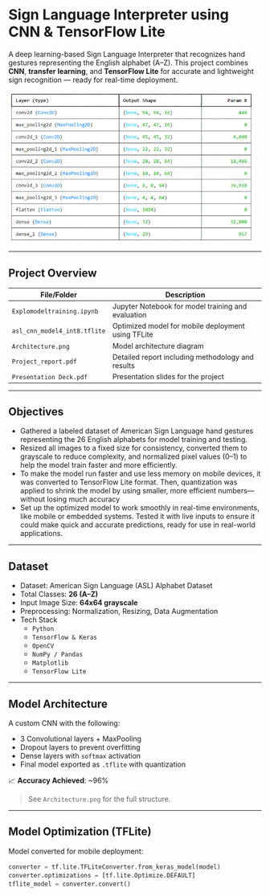 
# Sign Language Interpreter using CNN & TensorFlow Lite

A deep learning-based Sign Language Interpreter that recognizes hand gestures representing the English alphabet (A–Z). This project combines **CNN**, **transfer learning**, and **TensorFlow Lite** for accurate and lightweight sign recognition — ready for real-time deployment.

![Architecture](./Architecture.png)

---

## Project Overview

| File/Folder                 | Description                                              |
|----------------------------|----------------------------------------------------------|
| `Explomodeltraining.ipynb` | Jupyter Notebook for model training and evaluation       |
| `asl_cnn_model4_int8.tflite` | Optimized model for mobile deployment using TFLite       |
| `Architecture.png`         | Model architecture diagram                              |
| `Project_report.pdf`       | Detailed report including methodology and results        |
| `Presentation Deck.pdf`    | Presentation slides for the project                     |

---

## Objectives

- Gathered a labeled dataset of American Sign Language hand gestures representing the 26 English alphabets for model training and testing.
- Resized all images to a fixed size for consistency, converted them to grayscale to reduce complexity, and normalized pixel values (0–1) to help the model train faster and more efficiently.
- To make the model run faster and use less memory on mobile devices, it was converted to TensorFlow Lite format. Then, quantization was applied to shrink the model by using smaller, more efficient numbers—without losing much accuracy
- Set up the optimized model to work smoothly in real-time environments, like mobile or embedded systems. Tested it with live inputs to ensure it could make quick and accurate predictions, ready for use in real-world applications.

---

## Dataset

- Dataset: American Sign Language (ASL) Alphabet Dataset
- Total Classes: **26 (A–Z)**
- Input Image Size: **64x64 grayscale**
- Preprocessing: Normalization, Resizing, Data Augmentation
- Tech Stack
  - `Python`
  - `TensorFlow & Keras`
  - `OpenCV`
  - `NumPy / Pandas`
  - `Matplotlib`
  - `TensorFlow Lite`

---

## Model Architecture

A custom CNN with the following:
- 3 Convolutional layers + MaxPooling
- Dropout layers to prevent overfitting
- Dense layers with `softmax` activation
- Final model exported as `.tflite` with quantization

📈 **Accuracy Achieved**: ~96%

> See `Architecture.png` for the full structure.

---

## Model Optimization (TFLite)

Model converted for mobile deployment:
```python
converter = tf.lite.TFLiteConverter.from_keras_model(model)
converter.optimizations = [tf.lite.Optimize.DEFAULT]
tflite_model = converter.convert()

